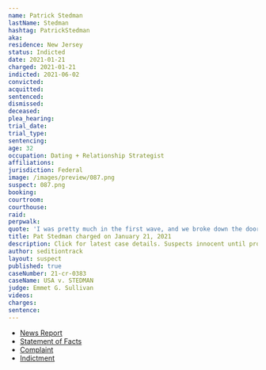 ```yaml
---
name: Patrick Stedman
lastName: Stedman
hashtag: PatrickStedman
aka:
residence: New Jersey
status: Indicted
date: 2021-01-21
charged: 2021-01-21
indicted: 2021-06-02
convicted:
acquitted:
sentenced:
dismissed:
deceased:
plea_hearing:
trial_date:
trial_type:
sentencing:
age: 32
occupation: Dating + Relationship Strategist
affiliations:
jurisdiction: Federal
image: /images/preview/087.png
suspect: 087.png
booking:
courtroom:
courthouse:
raid:
perpwalk:
quote: 'I was pretty much in the first wave, and we broke down the doors and climbed up the back part of the Capitol building and got all the way into the chambers'
title: Pat Stedman charged on January 21, 2021
description: Click for latest case details. Suspects innocent until proven guilty.
author: seditiontrack
layout: suspect
published: true
caseNumber: 21-cr-0383
caseName: USA v. STEDMAN
judge: Emmet G. Sullivan
videos:
charges:
sentence:
---
```

- [News Report](https://www.nj.com/news/2021/01/nj-man-charged-with-taking-part-in-attack-at-us-capitol-posted-videos-from-inside-feds-say.html)
- [Statement of Facts](https://www.justice.gov/usao-dc/case-multi-defendant/file/1379521/download)
- [Complaint](https://www.justice.gov/usao-dc/case-multi-defendant/file/1379516/download)
- [Indictment](https://www.justice.gov/usao-dc/case-multi-defendant/file/1413641/download)
